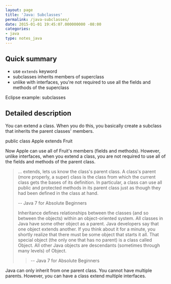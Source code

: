 ```yaml
---
layout: page
title: 'Java: Subclasses'
permalink: /java-subclasses/
date: 2015-01-01 19:45:07.000000000 -08:00
categories:
- java
type: notes_java
---
```


## Quick summary

* use `extends` keyword
* subclasses inherits members of superclass
* unlike with interfaces, you're not required to use all the fields and methods of the superclass

Eclipse example: subclasses

## Detailed description

You can extend a class. When you do this, you basically create a subclass that inherits the parent classes' members.

public class Apple extends Fruit

Now Apple can use all of Fruit's members (fields and methods). However, unlike interfaces, when you extend a class, you are not required to use all of the fields and methods of the parent class.

> ... extends, lets us know the class's parent class. A class's parent (more properly, a super) class is the class from which the current class gets the bases of its definition. In particular, a class can use all public and protected methods in its parent class just as though they had been defined in the class at hand.
>
> -- Java 7 for Absolute Beginners
>
> Inheritance defines relationships between the classes (and so between the objects) within an object-oriented system. All classes in Java have some other object as a parent. Java developers say that one object extends another. If you think about it for a minute, you shortly realize that there must be some object that starts it all. That special object (the only one that has no parent) is a class called Object. All other Java objects are descendants (sometimes through many levels) of Object.
>
> > -- Java 7 for Absolute Beginners

Java can only inherit from one parent class. You cannot have multiple parents. However, you can have a class extend multiple interfaces.
